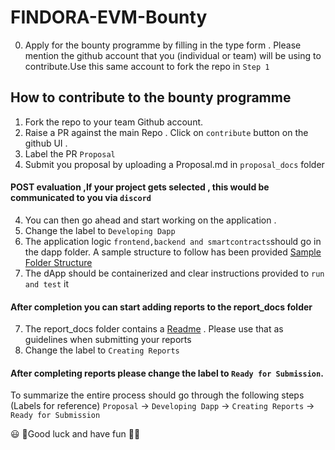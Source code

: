 # FINDORA-EVM-Bounty

0) Apply for the bounty programme by filling in the type form . Please mention the github account that you (individual or team) will be using to contribute.Use this same account to fork the repo in `Step 1`
## How to contribute to the bounty programme

1) Fork the repo to your team Github account.
2) Raise a PR against the main Repo . Click on `contribute` button on the github UI .
3) Label the PR `Proposal`   
3) Submit you proposal by uploading a Proposal.md in `proposal_docs` folder

#### POST evaluation ,If your project gets selected , this would be communicated to you via `discord`

4) You can then go ahead and start working on the application . 
5) Change the label to `Developing Dapp`   
5) The application logic `frontend,backend and smartcontracts`should go in the dapp folder. A sample structure to follow has been provided [Sample Folder Structure](dapp/Readme.md)
6) The dApp should be containerized and clear instructions provided to `run and test` it

#### After completion you can start adding reports to the report_docs folder

7) The report_docs folder contains a  [Readme](report_docs/Readme.md) . Please use that as guidelines when submitting your reports 
8) Change the label to `Creating Reports` 

#### After completing reports please change the label to `Ready for Submission`.

To summarize the entire process should go through the following steps (Labels for reference)
`Proposal` -> `Developing Dapp` -> `Creating Reports` -> `Ready for Submission` 

😃 🚀Good luck and have fun 🚀😃 